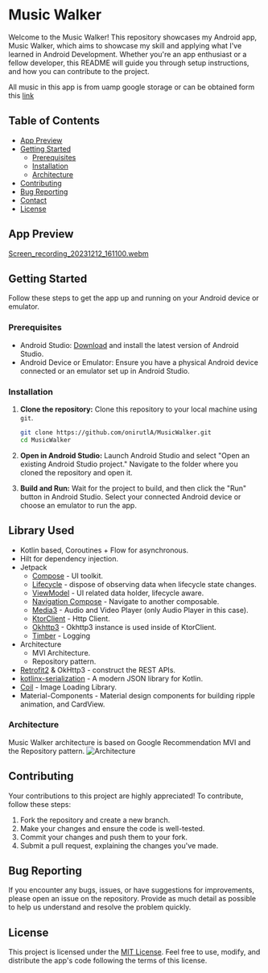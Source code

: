 # Music Walker

Welcome to the Music Walker! This repository showcases my Android app, Music Walker, which
aims to showcase my skill and applying what I've learned in Android Development. Whether you're an
app enthusiast or a fellow developer, this README will guide you through setup instructions,
and how you can contribute to the project.

All music in this app is from uamp google storage or can be obtained form this [link](https://storage.googleapis.com/uamp/catalog.json)

## Table of Contents

- [App Preview](#App-Preview)
- [Getting Started](#Getting-Started)
  - [Prerequisites](#Prerequisites)
  - [Installation](#Installation)
  - [Architecture](#Architecture)
- [Contributing](#Contributing)
- [Bug Reporting](#Bug-Reporting)
- [Contact](#Contact)
- [License](#License)

## App Preview
[Screen_recording_20231212_161100.webm](https://github.com/onirutlA/MusicWalker/assets/59439682/3fb22dfb-05b2-41d4-bee3-5c3e5b12f212)


## Getting Started

Follow these steps to get the app up and running on your Android device or emulator.

### Prerequisites

- Android Studio: [Download](https://developer.android.com/studio) and install the latest version of
  Android Studio.
- Android Device or Emulator: Ensure you have a physical Android device connected or an emulator set
  up in Android Studio.

### Installation

1. **Clone the repository:** Clone this repository to your local machine using `git`.

   ```bash
   git clone https://github.com/onirutlA/MusicWalker.git
   cd MusicWalker
   ```

2. **Open in Android Studio:** Launch Android Studio and select "Open an existing Android Studio
   project." Navigate to the folder where you cloned the repository and open it.

3. **Build and Run:** Wait for the project to build, and then click the "Run" button in Android
   Studio. Select your connected Android device or choose an emulator to run the app.

## Library Used

- Kotlin based, Coroutines + Flow for asynchronous.
- Hilt for dependency injection.
- Jetpack
  - [Compose](https://developer.android.com/jetpack/compose) - UI toolkit.
  - [Lifecycle](https://developer.android.com/topic/libraries/architecture/lifecycle) - dispose of observing data when lifecycle state changes.
  - [ViewModel](https://developer.android.com/topic/libraries/architecture/viewmodel) - UI related data holder, lifecycle aware.
  - [Navigation Compose](https://developer.android.com/jetpack/compose/navigation) - Navigate to another composable.
  - [Media3](https://developer.android.com/guide/topics/media/media3) - Audio and Video Player (only Audio Player in this case).
  - [KtorClient](https://github.com/ktorio/ktor) - Http Client.
  - [Okhttp3](https://square.github.io/okhttp/) - Okhttp3 instance is used inside of KtorClient.
  - [Timber](https://github.com/JakeWharton/timber) - Logging
- Architecture
  - MVI Architecture.
  - Repository pattern.
- [Retrofit2](https://github.com/square/retrofit) & OkHttp3 - construct the REST APIs.
- [kotlinx-serialization](https://github.com/Kotlin/kotlinx.serialization) - A modern JSON library for Kotlin.
- [Coil](https://github.com/coil-kt/coil) - Image Loading Library.
- Material-Components - Material design components for building ripple animation, and CardView.

### Architecture

Music Walker architecture is based on Google Recommendation MVI and the Repository pattern.
![Architecture](./docs/assets/mvi.png)

## Contributing

Your contributions to this project are highly appreciated! To contribute, follow these steps:

1. Fork the repository and create a new branch.
2. Make your changes and ensure the code is well-tested.
3. Commit your changes and push them to your fork.
4. Submit a pull request, explaining the changes you've made.

## Bug Reporting

If you encounter any bugs, issues, or have suggestions for improvements, please open an issue on the
repository. Provide as much detail as possible to help us understand and resolve the problem
quickly.

## License

This project is licensed under the [MIT License](LICENSE). Feel free to use, modify, and distribute
the app's code following the terms of this license.
